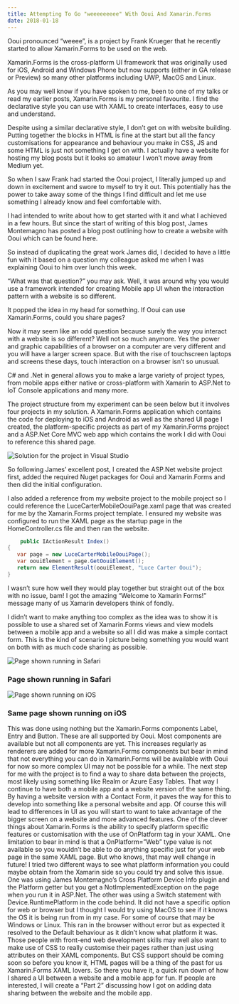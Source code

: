 ```yaml
--- 
title: Attempting To Go "weeeeeeeee" With Ooui And Xamarin.Forms
date: 2018-01-18
---
```


Ooui pronounced “weeee”, is a project by Frank Krueger that he recently started to allow Xamarin.Forms to be used on the web.

Xamarin.Forms is the cross-platform UI framework that was originally used for iOS, Android and Windows Phone but now supports (either in GA release or Preview) so many other platforms including UWP, MacOS and Linux.

As you may well know if you have spoken to me, been to one of my talks or read my earlier posts, Xamarin.Forms is my personal favourite. I find the declarative style you can use with XAML to create interfaces, easy to use and understand.

Despite using a similar declarative style, I don’t get on with website building. Putting together the blocks in HTML is fine at the start but all the fancy customisations for appearance and behaviour you make in CSS, JS and some HTML is just not something I get on with. I actually have a website for hosting my blog posts but it looks so amateur I won’t move away from Medium yet.

So when I saw Frank had started the Ooui project, I literally jumped up and down in excitement and swore to myself to try it out. This potentially has the power to take away some of the things I find difficult and let me use something I already know and feel comfortable with.

I had intended to write about how to get started with it and what I achieved in a few hours. But since the start of writing of this blog post, James Montemagno has posted a blog post outlining how to create a website with Ooui which can be found here.

So instead of duplicating the great work James did, I decided to have a little fun with it based on a question my colleague asked me when I was explaining Ooui to him over lunch this week.

“What was that question?” you may ask. Well, it was around why you would use a framework intended for creating Mobile app UI when the interaction pattern with a website is so different.

It popped the idea in my head for something. If Ooui can use Xamarin.Forms, could you share pages?

Now it may seem like an odd question because surely the way you interact with a website is so different? Well not so much anymore. Yes the power and graphic capabilities of a browser on a computer are very different and you will have a larger screen space. But with the rise of touchscreen laptops and screens these days, touch interaction on a browser isn’t so unusual.

C# and .Net in general allows you to make a large variety of project types, from mobile apps either native or cross-platform with Xamarin to ASP.Net to IoT Console applications and many more.

The project structure from my experiment can be seen below but it involves four projects in my solution. A Xamarin.Forms application which contains the code for deploying to iOS and Android as well as the shared UI page I created, the platform-specific projects as part of my Xamarin.Forms project and a ASP.Net Core MVC web app which contains the work I did with Ooui to reference this shared page.

![Solution for the project in Visual Studio](../../Images/ooui/solution.png)

So following James’ excellent post, I created the ASP.Net website project first, added the required Nuget packages for Ooui and Xamarin.Forms and then did the initial configuration.

I also added a reference from my website project to the mobile project so I could reference the LuceCarterMobileOouiPage.xaml page that was created for me by the Xamarin.Forms project template. I ensured my website was configured to run the XAML page as the startup page in the HomeController.cs file and then ran the website.

```csharp
    public IActionResult Index()
{
   var page = new LuceCarterMobileOouiPage();
   var oouiElement = page.GetOouiElement();
   return new ElementResult(oouiElement, "Luce Carter Ooui");
}
```

I wasn’t sure how well they would play together but straight out of the box with no issue, bam! I got the amazing “Welcome to Xamarin Forms!” message many of us Xamarin developers think of fondly.

I didn’t want to make anything too complex as the idea was to show it is possible to use a shared set of Xamarin.Forms views and view models between a mobile app and a website so all I did was make a simple contact form. This is the kind of scenario I picture being something you would want on both with as much code sharing as possible.

![Page shown running in Safari](../../Images/ooui/result.png)
### Page shown running in Safari

![Page shown running on iOS](../../Images/ooui/result2.png)
### Same page shown running on iOS

This was done using nothing but the Xamarin.Forms components Label, Entry and Button. These are all supported by Ooui. Most components are available but not all components are yet. This increases regularly as renderers are added for more Xamarin.Forms components but bear in mind that not everything you can do in Xamarin.Forms will be available with Ooui for now so more complex UI may not be possible for a while.
The next step for me with the project is to find a way to share data between the projects, most likely using something like Realm or Azure Easy Tables. That way I continue to have both a mobile app and a website version of the same thing.
By having a website version with a Contact Form, it paves the way for this to develop into something like a personal website and app. Of course this will lead to differences in UI as you will start to want to take advantage of the bigger screen on a website and more advanced features.
One of the clever things about Xamarin.Forms is the ability to specify platform specific features or customisation with the use of OnPlatform tag in your XAML. One limitation to bear in mind is that a OnPlatform=”Web” type value is not available so you wouldn’t be able to do anything specific just for your web page in the same XAML page. But who knows, that may well change in future!
I tried two different ways to see what platform information you could maybe obtain from the Xamarin side so you could try and solve this issue.
One was using James Montemagno’s Cross Platform Device Info plugin and the Platform getter but you get a NotImplementedException on the page when you run it in ASP.Net.
The other was using a Switch statement with Device.RuntimePlatform in the code behind. It did not have a specific option for web or browser but I thought I would try using MacOS to see if it knows the OS it is being run from in my case. For some of course that may be Windows or Linux. This ran in the browser without error but as expected it resolved to the Default behaviour as it didn’t know what platform it was.
Those people with front-end web development skills may well also want to make use of CSS to really customise their pages rather than just using attributes on their XAML components. But CSS support should be coming soon so before you know it, HTML pages will be a thing of the past for us Xamarin.Forms XAML lovers.
So there you have it, a quick run down of how I shared a UI between a website and a mobile app for fun. If people are interested, I will create a “Part 2” discussing how I got on adding data sharing between the website and the mobile app.
